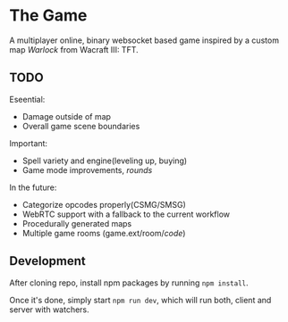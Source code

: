The Game
=======
A multiplayer online, binary websocket based game inspired by a custom map _Warlock_ from Wacraft III: TFT.

## TODO

Eseential:
 * Damage outside of map
 * Overall game scene boundaries

Important:
 * Spell variety and engine(leveling up, buying)
 * Game mode improvements, *rounds*

In the future:
 * Categorize opcodes properly(CSMG/SMSG)
 * WebRTC support with a fallback to the current workflow
 * Procedurally generated maps
 * Multiple game rooms (game.ext/room/_code_)

## Development

After cloning repo, install npm packages by running `npm install`.

Once it's done, simply start `npm run dev`, which will run both, client and server with watchers.